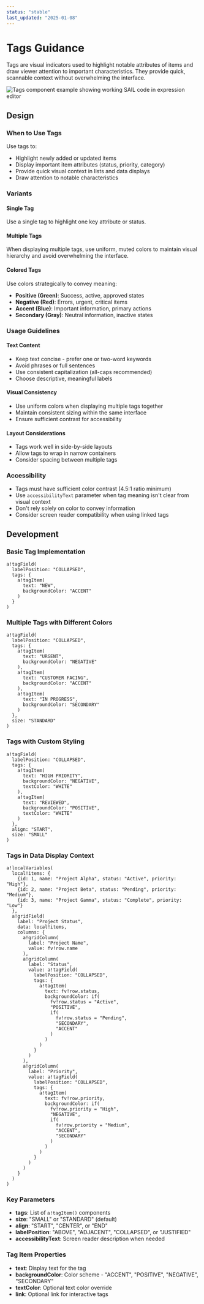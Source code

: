 ```yaml
---
status: "stable"
last_updated: "2025-01-08"
---
```


# Tags Guidance

Tags are visual indicators used to highlight notable attributes of items and draw viewer attention to important characteristics. They provide quick, scannable context without overwhelming the interface.

![Tags component example showing working SAIL code in expression editor](basic-tag-success.png)

## Design

### When to Use Tags

Use tags to:
- Highlight newly added or updated items
- Display important item attributes (status, priority, category)
- Provide quick visual context in lists and data displays
- Draw attention to notable characteristics

### Variants

#### Single Tag
Use a single tag to highlight one key attribute or status.

#### Multiple Tags
When displaying multiple tags, use uniform, muted colors to maintain visual hierarchy and avoid overwhelming the interface.

#### Colored Tags
Use colors strategically to convey meaning:
- **Positive (Green)**: Success, active, approved states
- **Negative (Red)**: Errors, urgent, critical items
- **Accent (Blue)**: Important information, primary actions
- **Secondary (Gray)**: Neutral information, inactive states

### Usage Guidelines

#### Text Content
- Keep text concise - prefer one or two-word keywords
- Avoid phrases or full sentences
- Use consistent capitalization (all-caps recommended)
- Choose descriptive, meaningful labels

#### Visual Consistency
- Use uniform colors when displaying multiple tags together
- Maintain consistent sizing within the same interface
- Ensure sufficient contrast for accessibility

#### Layout Considerations
- Tags work well in side-by-side layouts
- Allow tags to wrap in narrow containers
- Consider spacing between multiple tags

### Accessibility

- Tags must have sufficient color contrast (4.5:1 ratio minimum)
- Use `accessibilityText` parameter when tag meaning isn't clear from visual context
- Don't rely solely on color to convey information
- Consider screen reader compatibility when using linked tags

## Development

### Basic Tag Implementation

```sail
a!tagField(
  labelPosition: "COLLAPSED",
  tags: {
    a!tagItem(
      text: "NEW",
      backgroundColor: "ACCENT"
    )
  }
)
```

### Multiple Tags with Different Colors

```sail
a!tagField(
  labelPosition: "COLLAPSED",
  tags: {
    a!tagItem(
      text: "URGENT",
      backgroundColor: "NEGATIVE"
    ),
    a!tagItem(
      text: "CUSTOMER FACING",
      backgroundColor: "ACCENT"
    ),
    a!tagItem(
      text: "IN PROGRESS",
      backgroundColor: "SECONDARY"
    )
  },
  size: "STANDARD"
)
```

### Tags with Custom Styling

```sail
a!tagField(
  labelPosition: "COLLAPSED",
  tags: {
    a!tagItem(
      text: "HIGH PRIORITY",
      backgroundColor: "NEGATIVE",
      textColor: "WHITE"
    ),
    a!tagItem(
      text: "REVIEWED",
      backgroundColor: "POSITIVE",
      textColor: "WHITE"
    )
  },
  align: "START",
  size: "SMALL"
)
```

### Tags in Data Display Context

```sail
a!localVariables(
  local!items: {
    {id: 1, name: "Project Alpha", status: "Active", priority: "High"},
    {id: 2, name: "Project Beta", status: "Pending", priority: "Medium"},
    {id: 3, name: "Project Gamma", status: "Complete", priority: "Low"}
  },
  a!gridField(
    label: "Project Status",
    data: local!items,
    columns: {
      a!gridColumn(
        label: "Project Name",
        value: fv!row.name
      ),
      a!gridColumn(
        label: "Status",
        value: a!tagField(
          labelPosition: "COLLAPSED",
          tags: {
            a!tagItem(
              text: fv!row.status,
              backgroundColor: if(
                fv!row.status = "Active",
                "POSITIVE",
                if(
                  fv!row.status = "Pending",
                  "SECONDARY",
                  "ACCENT"
                )
              )
            )
          }
        )
      ),
      a!gridColumn(
        label: "Priority",
        value: a!tagField(
          labelPosition: "COLLAPSED",
          tags: {
            a!tagItem(
              text: fv!row.priority,
              backgroundColor: if(
                fv!row.priority = "High",
                "NEGATIVE",
                if(
                  fv!row.priority = "Medium",
                  "ACCENT",
                  "SECONDARY"
                )
              )
            )
          }
        )
      )
    }
  )
)
```

### Key Parameters

- **tags**: List of `a!tagItem()` components
- **size**: "SMALL" or "STANDARD" (default)
- **align**: "START", "CENTER", or "END"
- **labelPosition**: "ABOVE", "ADJACENT", "COLLAPSED", or "JUSTIFIED"
- **accessibilityText**: Screen reader description when needed

### Tag Item Properties

- **text**: Display text for the tag
- **backgroundColor**: Color scheme - "ACCENT", "POSITIVE", "NEGATIVE", "SECONDARY"
- **textColor**: Optional text color override
- **link**: Optional link for interactive tags